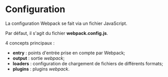# Configuration

La configuration Webpack se fait via un fichier JavaScript.

Par défaut, il s'agit du fichier **webpack.config.js**.

4 concepts principaux :
* **entry** : points d'entrée prise en compte par Webpack;
* **output** : sortie _webpack_;
* **loaders** : configuration de chargement de fichiers de différents formats;
* **plugins** : plugins _webpack_.